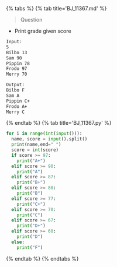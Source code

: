 {% tabs %}
{% tab title='BJ_11367.md' %}

> Question

* Print grade given score

```txt
Input:
5
Bilbo 13
Sam 90
Pippin 78
Frodo 97
Merry 70

Output:
Bilbo F
Sam A
Pippin C+
Frodo A+
Merry C
```

{% endtab %}
{% tab title='BJ_11367.py' %}

```py
for i in range(int(input())):
  name, score = input().split()
  print(name,end=" ")
  score = int(score)
  if score >= 97:
    print("A+")
  elif score >= 90:
    print("A")
  elif score >= 87:
    print("B+")
  elif score >= 80:
    print("B")
  elif score >= 77:
    print("C+")
  elif score >= 70:
    print("C")
  elif score >= 67:
    print("D+")
  elif score >= 60:
    print("D")
  else:
    print("F")
```

{% endtab %}
{% endtabs %}
